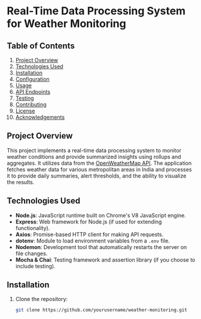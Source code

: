 # Real-Time Data Processing System for Weather Monitoring

## Table of Contents
1. [Project Overview](#project-overview)
2. [Technologies Used](#technologies-used)
3. [Installation](#installation)
4. [Configuration](#configuration)
5. [Usage](#usage)
6. [API Endpoints](#api-endpoints)
7. [Testing](#testing)
8. [Contributing](#contributing)
9. [License](#license)
10. [Acknowledgements](#acknowledgements)

## Project Overview
This project implements a real-time data processing system to monitor weather conditions and provide summarized insights using rollups and aggregates. It utilizes data from the [OpenWeatherMap API](https://openweathermap.org/api). The application fetches weather data for various metropolitan areas in India and processes it to provide daily summaries, alert thresholds, and the ability to visualize the results.

## Technologies Used
- **Node.js**: JavaScript runtime built on Chrome's V8 JavaScript engine.
- **Express**: Web framework for Node.js (if used for extending functionality).
- **Axios**: Promise-based HTTP client for making API requests.
- **dotenv**: Module to load environment variables from a `.env` file.
- **Nodemon**: Development tool that automatically restarts the server on file changes.
- **Mocha & Chai**: Testing framework and assertion library (if you choose to include testing).

## Installation
1. Clone the repository:

   ```bash
   git clone https://github.com/yourusername/weather-monitoring.git
